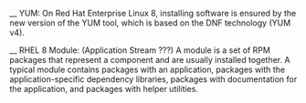 __ YUM:
On Red Hat Enterprise Linux 8, installing software is ensured by the new version of the YUM tool, which is based on the DNF technology (YUM v4).

__ RHEL 8 Module: (Application Stream ???)
A module is a set of RPM packages that represent a component and are usually installed together. A typical module contains packages with an application, packages with the application-specific dependency libraries, packages with documentation for the application, and packages with helper utilities.
